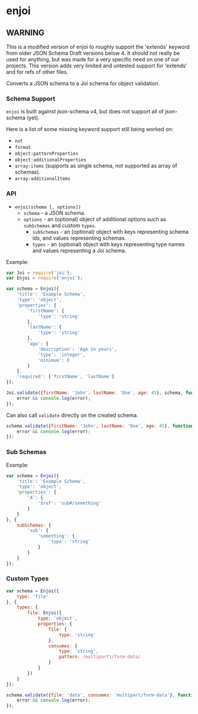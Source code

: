 # enjoi

## WARNING
This is a modified version of enjoi to roughly support the 'extends' keyword from older JSON Schema Draft versions below 4.
It should not really be used for anything, but was made for a very specific need on one of our projects.
This version adds very limited and untested support for 'extends' and for refs of other files.

Converts a JSON schema to a Joi schema for object validation.

### Schema Support

`enjoi` is built against json-schema v4, but does not support all of json-schema (yet).

Here is a list of some missing keyword support still being worked on:

- `not`
- `format`
- `object:patternProperties`
- `object:additionalProperties`
- `array:items` (supports as single schema, not supported as array of schemas).
- `array:additionalItems`

### API

- `enjoi(schema [, options])`
    - `schema` - a JSON schema.
    - `options` - an (optional) object of additional options such as `subSchemas` and custom `types`.
        - `subSchemas` - an (optional) object with keys representing schema ids, and values representing schemas.
        - `types` - an (optional) object  with keys representing type names and values representing a Joi schema.

Example:

```javascript
var Joi = require('joi');
var Enjoi = require('enjoi');

var schema = Enjoi({
    'title': 'Example Schema',
    'type': 'object',
    'properties': {
        'firstName': {
            'type': 'string'
        },
        'lastName': {
            'type': 'string'
        },
        'age': {
            'description': 'Age in years',
            'type': 'integer',
            'minimum': 0
        }
    },
    'required': ['firstName', 'lastName']
});

Joi.validate({firstName: 'John', lastName: 'Doe', age: 45}, schema, function (error, value) {
    error && console.log(error);
});
```

Can also call `validate` directly on the created schema.

```javascript
schema.validate({firstName: 'John', lastName: 'Doe', age: 45}, function (error, value) {
    error && console.log(error);
});
```

### Sub Schemas

Example:

```javascript
var schema = Enjoi({
    'title': 'Example Schema',
    'type': 'object',
    'properties': {
        'A': {
            '$ref': 'sub#/something'
        }
    }
}, {
    subSchemas: {
        'sub': {
            'something': {
                'type': 'string'
            }
        }
    }
});
```

### Custom Types

```javascript
var schema = Enjoi({
    type: 'file'
}, {
    types: {
        file: Enjoi({
            type: 'object',
            properties: {
                file: {
                    type: 'string'
                },
                consumes: {
                    type: 'string',
                    pattern: /multipart\/form-data/
                }
            }
        })
    }
});

schema.validate({file: 'data', consumes: 'multipart/form-data'}, function (error, value) {
    error && console.log(error);
});
```
